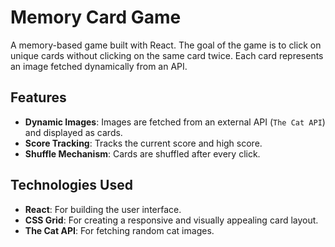 # Memory Card Game

A memory-based game built with React. The goal of the game is to click on unique cards without clicking on the same card twice. Each card represents an image fetched dynamically from an API.

## Features

- **Dynamic Images**: Images are fetched from an external API (`The Cat API`) and displayed as cards.
- **Score Tracking**: Tracks the current score and high score.
- **Shuffle Mechanism**: Cards are shuffled after every click.

## Technologies Used

- **React**: For building the user interface.
- **CSS Grid**: For creating a responsive and visually appealing card layout.
- **The Cat API**: For fetching random cat images.